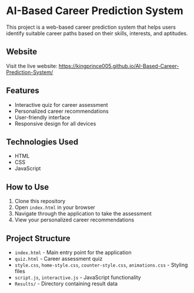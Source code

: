 # AI-Based Career Prediction System

This project is a web-based career prediction system that helps users identify suitable career paths based on their skills, interests, and aptitudes.

## Website

Visit the live website: https://kingprince005.github.io/AI-Based-Career-Prediction-System/

## Features

- Interactive quiz for career assessment
- Personalized career recommendations
- User-friendly interface
- Responsive design for all devices

## Technologies Used

- HTML
- CSS
- JavaScript

## How to Use

1. Clone this repository
2. Open `index.html` in your browser
3. Navigate through the application to take the assessment
4. View your personalized career recommendations

## Project Structure

- `index.html` - Main entry point for the application
- `quiz.html` - Career assessment quiz
- `style.css`, `home-style.css`, `counter-style.css`, `animations.css` - Styling files
- `script.js`, `interactive.js` - JavaScript functionality
- `Results/` - Directory containing result data
